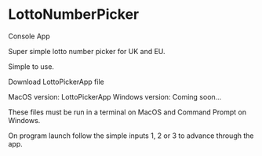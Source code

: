 # LottoNumberPicker
Console App

Super simple lotto number picker for UK and EU.

Simple to use.

Download LottoPickerApp file

MacOS version: LottoPickerApp
Windows version: Coming soon...

These files must be run in a terminal on MacOS and Command Prompt on Windows.

On program launch follow the simple inputs 1, 2 or 3 to advance through the app.
